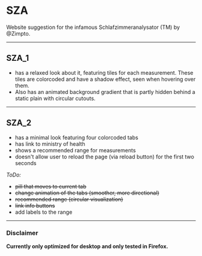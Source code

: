 # SZA

 Website suggestion for the infamous Schlafzimmeranalysator (TM) by @Zimpto.

---

## SZA_1

- has a relaxed look about it, featuring tiles for each measurement.
These tiles are colorcoded and have a shadow effect, seen when hovering over them.
- Also has an animated background gradient that is partly hidden behind a static plain with circular cutouts.

---

## SZA_2

- has a minimal look featuring four colorcoded tabs
- has link to ministry of health
- shows a recommended range for measurements
- doesn't allow user to reload the page (via reload button) for the first two seconds

*ToDo:*

- ~~pill that moves to current tab~~
- ~~change animation of the tabs (smoother, more directional)~~
- ~~recommended range (circular visualization)~~
- ~~link info buttons~~
- add labels to the range

---

### Disclaimer

**Currently only optimized for desktop and only tested in Firefox.**
